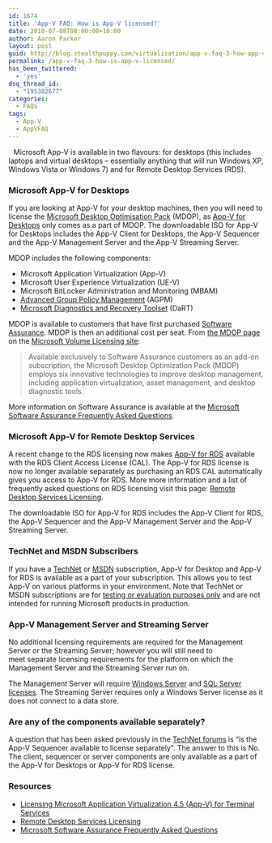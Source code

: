 ```yaml
---
id: 1674
title: 'App-V FAQ: How is App-V licensed?'
date: 2010-07-08T08:00:00+10:00
author: Aaron Parker
layout: post
guid: http://blog.stealthpuppy.com/virtualisation/app-v-faq-3-how-app-v-licensed
permalink: /app-v-faq-3-how-is-app-v-licensed/
has_been_twittered:
  - 'yes'
dsq_thread_id:
  - "195382677"
categories:
  - FAQs
tags:
  - App-V
  - AppVFAQ
---
```

<img style="margin: 0px 10px 5px 0px; display: inline;" alt="" src="{{site.baseurl}}/media/2010/06/AppVFAQLogo.png" align="left" />Microsoft App-V is available in two flavours: for desktops (this includes laptops and virtual desktops – essentially anything that will run Windows XP, Windows Vista or Windows 7) and for Remote Desktop Services (RDS).

### Microsoft App-V for Desktops

If you are looking at App-V for your desktop machines, then you will need to license the [Microsoft Desktop Optimisation Pack](http://www.microsoft.com/windows/enterprise/products/mdop/default.aspx) (MDOP), as [App-V for Desktops](http://www.microsoft.com/windows/enterprise/products/mdop/app-v.aspx) only comes as a part of MDOP. The downloadable ISO for App-V for Desktops includes the App-V Client for Desktops, the App-V Sequencer and the App-V Management Server and the App-V Streaming Server.

MDOP includes the following components:

  * Microsoft Application Virtualization (App-V)
  * Microsoft User Experience Virtualization (UE-V)
  * Microsoft BitLocker Administration and Monitoring (MBAM)
  * [Advanced Group Policy Management](http://www.microsoft.com/windows/enterprise/products/mdop/agpm.aspx) (AGPM)
  * [Microsoft Diagnostics and Recovery Toolset](http://www.microsoft.com/windows/enterprise/products/mdop/dart.aspx) (DaRT)

MDOP is available to customers that have first purchased [Software Assurance](http://www.microsoft.com/licensing/software-assurance/default.aspx). MDOP is then an additional cost per seat. From [the MDOP page](http://www.microsoft.com/licensing/software-assurance/mdop.aspx) on the [Microsoft Volume Licensing site](http://www.microsoft.com/licensing/Default.aspx):

> Available exclusively to Software Assurance customers as an add-on subscription, the Microsoft Desktop Optimization Pack (MDOP) employs six innovative technologies to improve desktop management, including application virtualization, asset management, and desktop diagnostic tools.

More information on Software Assurance is available at the [Microsoft Software Assurance Frequently Asked Questions](http://www.microsoft.com/licensing/software-assurance/faq.aspx).

### Microsoft App-V for Remote Desktop Services

A recent change to the RDS licensing now makes [App-V for RDS](http://www.microsoft.com/systemcenter/appv/terminalsvcs.mspx) available with the RDS Client Access License (CAL). The App-V for RDS license is now no longer available separately as purchasing an RDS CAL automatically gives you access to App-V for RDS. More more information and a list of frequently asked questions on RDS licensing visit this page: [Remote Desktop Services Licensing](http://www.microsoft.com/windowsserver2008/en/us/rds-product-licensing.aspx).

The downloadable ISO for App-V for RDS includes the App-V Client for RDS, the App-V Sequencer and the App-V Management Server and the App-V Streaming Server.

### TechNet and MSDN Subscribers

If you have a [TechNet](http://technet.microsoft.com/en-us/subscriptions/default.aspx) or [MSDN](http://msdn.microsoft.com/en-us/subscriptions/default.aspx) subscription, App-V for Desktop and App-V for RDS is available as a part of your subscription. This allows you to test App-V on various platforms in your environment. Note that TechNet or MSDN subscriptions are for [testing or evaluation purposes only](http://technet.microsoft.com/subscriptions/cc294422.aspx) and are not intended for running Microsoft products in production.

### App-V Management Server and Streaming Server

No additional licensing requirements are required for the Management Server or the Streaming Server; however you will still need to meet separate licensing requirements for the platform on which the Management Server and the Streaming Server run on.

The Management Server will require [Windows Server](http://www.microsoft.com/windowsserver2008/en/us/licensing-faq.aspx) and [SQL Server licenses](http://www.microsoft.com/sqlserver/2008/en/us/licensing-faq.aspx). The Streaming Server requires only a Windows Server license as it does not connect to a data store.

### Are any of the components available separately?

A question that has been asked previously in the [TechNet forums](http://social.technet.microsoft.com/Forums/en-gb/category/appvirtualization) is “is the App-V Sequencer available to license separately”. The answer to this is No. The client, sequencer or server components are only available as a part of the App-V for Desktops or App-V for RDS license.

### Resources

  * [Licensing Microsoft Application Virtualization 4.5 (App-V) for Terminal Services](http://www.microsoft.com/systemcenter/appv/howtobuy/default.mspx)
  * [Remote Desktop Services Licensing](http://www.microsoft.com/windowsserver2008/en/us/rds-product-licensing.aspx)
  * [Microsoft Software Assurance Frequently Asked Questions](http://www.microsoft.com/licensing/software-assurance/faq.aspx)